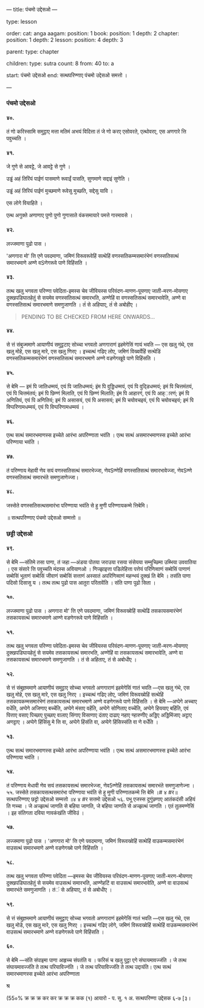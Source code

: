  —
title: पंचमो उद्देसओ —

type: lesson

order:
  cat: anga
  aagam: 
    position: 1
  book: 
    position: 1
    depth: 2
  chapter: 
    position: 1
    depth: 2
  lesson: 
    position: 4
    depth: 3
  
parent:
  type: chapter

children:
  type: sutra
  count: 8
  from: 40
  to: a

start: पंचमो उद्देसओ
end: सत्थपरिण्णाए पंचमो उद्देसओ समत्तो ।
 
 —

### पंचमो उद्देसओ 

#### ४०. 
तं णो करिस्सामि समुट्ठाए मत्ता मतिमं अभयं विदित्ता तं जे णो करए एसोवरते, एत्थोवरए, एस अणगारे त्ति पवुच्चति । 

#### ४१. 
जे गुणे से आवट्टे, जे आवट्टे से गुणे । 

उड्ढं अहं तिरिंयं पाईणं पासमाणे रूवाईं पासति, सुणमाणे सद्दाइं सुणेति । 

उड्ढं अहं तिरियं पाईणं मुच्छमाणे रूवेसु मुच्छति, सद्देसु यावि । 

एस लोगे वियाहिते । 

एत्थ अगुक्ते अणाणाए पुणो पुणो गुणासाते वंकसमायारे पमत्ते गारमावसे । 

#### ४२. 
लज्जमाणा पुढो पास । 

'अणगारा मो' त्ति एणे पवदमाणा, जमिणं विरूवरूवेहिं सत्थेहिं
वणस्सतिकम्मसमारंभेणं वणस्सतिसत्थं समारभमाणे अण्णे वSणेगरूवे पाणे विहिंसति । 

#### ४३. 
तत्थ खलु भगवता परिण्णा पवेदिता-इमस्स चेव जीवियस्स परिवंदण-माणण-पूयणाए जाती-मरण-मोयणाए दुक्खपडिघातहेतुं से सयमेव वणस्सतिसत्थं समारभति, अण्णेहिं वा वणस्सतिसत्थं समारभावेति, अण्णे वा वणस्सतिसत्थं समारभमाणे समणुजाणति । तं॑ से अहियाए, तं॑ से अबोहीए । 

> PENDING TO BE CHECKED FROM HERE ONWARDS...

#### ४४. 
से त्तं संबुज्ममाणे आयाणीयं समुट्ठटाए सोच्चा भगवतो अणगाराणं इहमेगेसिं
णायं भवति — एस खलु गंथे, एस खलु मोहे, एस खलु मारे, एस खलु णिरए । इच्चत्थं गढिए लोए, जमिणं विख्वर्वेहिं सत्थेडिं वणस्सतिकम्मसमारंभेणं वणस्सतिसत्थं
समारभमाणे अण्णे वडणेगखूवे पाणे विहिंसति । 

#### ४५. 

से बेमि — इमं पि जातिधम्मयं, एयं पि जातिधम्मयं; इंम पि वुड्डिधम्मयं, एयं पि वुद्डिधम्मयं; इमं पि चित्तमंतयं,
एयं पि चित्तमंतयं; इमं पि छिण्णं मिलाति, एयं पि छिण्णं मिलाति; इंम पि आहारगं, एयं पि आह्ारणं; इमं पि अणितियं, एयं पि अणितियं; इमं पि असासयं, एयं पि
असासयं; इमं पि चयोवचइयं, एयं पि चयोवचइयं; इमं पि विप्परिणामधम्मयं, एयं पि विप्परिणामधम्मयं । 

#### ४६. 
एत्थ सत्थं समारभमाणस्स इच्चेते आरंभा
अपरिण्णाता भवंति । एत्थ सत्थं असमारभमाणस्स इच्चेते आरंभा परिण्णाया भवंति । 

#### ४७. 
त॑ परिण्णाय मेहावी णेव सयं वणस्सतिसत्थं समारभेज्जा, णेवSण्णेहिं वणस्सतिसत्थं समारभावेज्जा, णेवSण्णे वणस्सतिसत्थं समारभंते समणुजाणेज्जा। 

#### ४८. 
जस्सेते वणस्सतिसत्थसमारंभा परिण्णाया भवंति से हु मुणी परिण्णायकम्मे
त्तिबेमि। 

॥ सत्थपरिण्णाए पंचमो उद्देसओ सम्मत्तो ॥ 

### छट्टी उद्देसओ 

#### ४९. 
से बेमि —संतिमे तसा पाणा, त॑ जहा —अंडया पोतया जराउया रसया
संसेयया सम्मुच्छिमा उब्भिया उववातिया । एस संसारे त्ति पवुच्चति मंदस्स अवियाणओ । णिज्झाइत्ता पडिलेहित्ता पत्तेयं परिणिव्वाणं सब्वेसिं पाणाणं सब्वेसिं
भूताणं सब्वेसिं जीवाणं सब्वेसिं सत्ताणं अस्सातं अपरिणिव्वाणं महन्भयं दुक्खं ति बेमि । तसंति पाणा पदिसो दिसासु य । तत्थ तत्थ पुढो पास आतुरा परितावेंति
। संति पाणा पुढो सिता । 

#### ५०. 
लज्जमाणा पुढो पास । अणगारा मो' त्ति एणे पवदमाणा, जमिणं विरूवख्वेहिं सत्थेढिं तसकायसमारंभेणं तसकायसत्थं समारभमाणे
आण्णे वडणेगरूवे पाणे विहिंसति । 

#### ५१. 
तत्थ खलु भगवता परिण्णा पवेदिता-इमस्स चेव जीवियस्स परिवंदण-माणण-पूयणाए जाती-मरण-मोयणाए
दुक्खपडिघायहेतुं से सयमेव तसकायसत्थं समारभति, अण्णेहिं वा तसकायसत्थं समारभावेति, अण्णे वा तसकायसत्थं समारभमाणे समणुजाणति । तं से अहिताए,
तं से अबोधीए । 

#### ५२. 
से त्तं संबुज्ञममाणे आयाणीयं समुट्टाए सोच्चा भगवतो अणगाराणं इहमेगेसिं णातं भवति —एस खलु गंथे, एस खलु मोहे, एस खलु मारे, एस
खलु निरए । इच्चत्थं गढिए लोए, जमिणं विरूवख्वेहिं सत्थेहिं तसकायकम्मसमारंभेणं तसकायसत्थं समारभमाणे अण्णे वडणेगरूवे पाणे विहिंसति । से बेमि —अप्पेगे
अच्चाए वधेंति, अप्पेगे अजिणाए बच्चेंति, अप्पेगे मंसाए वहेंति, अप्पेगे सोणिताए वच्चेंति, अप्पेगे हिययाए बहिंति, एवं पित्ताए वसाए पिच्छाए पुच्छाए वालाए
सिंगाए विसाणाए दंताए दाढाए नहाए ण्हारुणीए अड्डिए अड्डिमिंजाए अट्टाए अणट्टाए । अप्पेगे हिंसिंसु मे त्ति वा, अप्पेगे हिंसंति वा, अप्पेगे हिंसिस्संति वा णे वर्धेति
। 

#### ५३. 
एत्थ सत्थं समारभमाणस्स इच्चेते आरंभा अपरिण्णाया भवंति । एत्थ सत्थं असमारभमाणस्स इच्चेते आरंभा परिण्णाया भवंति । 

#### ५४. 
त॑ परिण्णाय मेधावी
णेव सयं तसकायसत्थं समारभेज्जा, णेव5ण्णेहिं तसकायसत्थं समारभंते समणुजाणेज्ना । ५५. जस्सेते तसकायसत्थसमारंभा परिण्णाया भवंति से हु मुणी
परिण्णातकम्मे त्ति बेमि ।# ४ #र॥ सत्थपरिण्णाए छट्टो उद्देसओ सम्मत्तो ॥४ ४ #र सत्तमो उद्देसओ ५६. पभू एजस्स दुगुंछणाए आतंकदंसी अहियं ति
णच्चा । जे अज्झत्थं जाणति से बहिया जाणति, जे बहिया जाणति से अज्झत्थं जाणति । एतं तुलमण्णेसिं । इह संतिगता दविया णावकंखंति जीविउं । 

#### ५७.
लज्जमाणा पुढो पास । 'अणगारा मो' त्ति एणे पवदमाणा, जमिणं विरूवख्वेहिं सत्थेहिं वाउकम्मसमारंभेणं वाउसत्थं समारभमाणे अण्णे वडणेगख्वे पाणे विहिंसति ।

#### ५८. 
तत्थ खलु भगवता परिण्णा पवेदिता —इमस्स चेव जीवियस्स परिवंदण-माणण-पूयणाए जाती-मरण-मोयणाए दुक्खपडिघातहेतुं से सयमेव वाउसत्थं समारभति,
आण्णेहटिं वा वाउसत्थं समारभावेति, अण्णे वा वाउसत्थं समारभंते समणुजाणति । त॑ं से अहियाए, तं से अबोधीए । 

#### ५९. 
से त्तं संबुज्ञममाणे आयाणीयं समुट्ठाए सोच्चा
भगवतो अणगाराणं इहमेगेसिं णातं भवति —एस खलु गंथे, एस खलु मोडे, एस खलु मारे, एस खलु णिरए । इच्चत्थं गढिए लोगे, जमिणं विरूवख्वेहिं सत्थेहिं
वाउकम्मसमारंभेणं वाउसत्थं समारभमाणे अण्णे वडणेगरूवे पाणे विहिंसति । 

#### ६०. 
से बेमि —संति संपाइमा पाणा आहृच्च संपतंति य । फरिसं च खलु पुट्ठा एगे
संघायमावज्जंति । जे तत्थ संघायमावज्जंति ते तत्थ परियाविज्नंति । जे तत्थ परियाविज्जंति ते तत्थ उद्दायंति। एत्थ सत्थं समारभमाणस्स इच्चेते आरंभा अपरिण्णाता


श्र

(55०% क्र क्र क्र कर कर क्र क्र क्र कक (१) आयारो - प. सु. १ अ. सत्थपरिण्णा उद्देसक ६-७ [३।